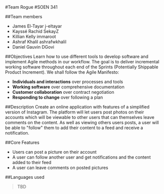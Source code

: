 #Team Rogue
#SOEN 341


##Team members
* James El-Tayar
  j-eltayar
* Kayssé Rachid
  SekayZ
* Killian Kelly
  immaroot
* Ashraf Khalil
  ashrafwkhalil
* Daniel Gauvin
  DGovi

##Objectives
Learn how to use different tools to develop software and implement Agile methods in our workflow. The goal is to deliver incremental working software throughout each end of the Sprints (Potentially Shippable Product Increment). We shall follow the Agile Manifesto:
* __Individuals and interactions__ over processes and tools
* __Working software__ over comprehensive documentation
* __Customer collaboration__ over contract negotiation
* __Responding to change__ over following a plan

##Description
Create an online application with features of a simplified version of Instagram. The platform will let users post photos on their accounts which will be viewable to other users that can themselves leave comments on the content. As well as viewing others users posts, a user will be able to "follow" them to add their content to a feed and receive a notification.

##Core Features
* Users can post a picture on their account
* A user can follow another user and get notifications and the content added to their feed
* A user can leave comments on posted pictures

##Languages used
>TBD
